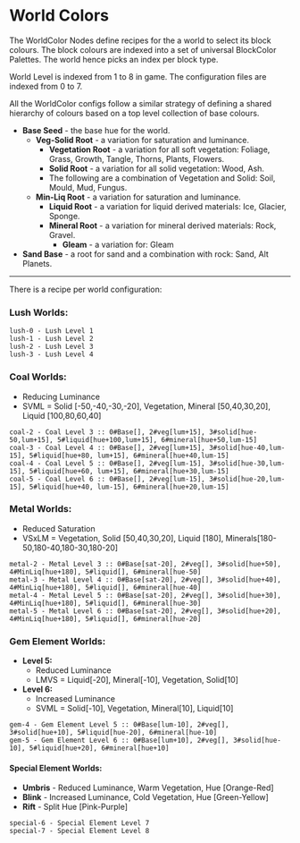 # World Colors

The WorldColor Nodes define recipes for the a world to select its block colours. The block colours are indexed into a set of universal BlockColor Palettes. The world hence picks an index per block type.

World Level is indexed from 1 to 8 in game.
The configuration files are indexed from 0 to 7.

All the WorldColor configs follow a similar strategy of defining a shared hierarchy of colours based on a top level collection of base colours.

* **Base Seed** - the base hue for the world.
	* **Veg-Solid Root** - a variation for saturation and luminance.
		* **Vegetation Root** - a variation for all soft vegetation: Foliage, Grass, Growth, Tangle, Thorns, Plants, Flowers.
		* **Solid Root** - a variation for all solid vegetation: Wood, Ash.
		* The following are a combination of Vegetation and Solid: Soil, Mould, Mud, Fungus.
	* **Min-Liq Root** - a variation for saturation and luminance.
		* **Liquid Root** - a variation for liquid derived materials: Ice, Glacier, Sponge.
		* **Mineral Root** - a variation for mineral derived materials: Rock, Gravel.
			* **Gleam** - a variation for: Gleam
* **Sand Base** - a root for sand and a combination with rock: Sand, Alt Planets.

----

There is a recipe per world configuration:

### Lush Worlds:

```
lush-0 - Lush Level 1
lush-1 - Lush Level 2
lush-2 - Lush Level 3
lush-3 - Lush Level 4
```

### Coal Worlds:

* Reducing Luminance
* SVML = Solid [-50,-40,-30,-20], Vegetation, Mineral [50,40,30,20], Liquid [100,80,60,40]

```
coal-2 - Coal Level 3 :: 0#Base[], 2#veg[lum+15], 3#solid[hue-50,lum+15], 5#liquid[hue+100,lum+15], 6#mineral[hue+50,lum-15]
coal-3 - Coal Level 4 :: 0#Base[], 2#veg[lum+15], 3#solid[hue-40,lum-15], 5#liquid[hue+80, lum+15], 6#mineral[hue+40,lum-15]
coal-4 - Coal Level 5 :: 0#Base[], 2#veg[lum-15], 3#solid[hue-30,lum-15], 5#liquid[hue+60, lum+15], 6#mineral[hue+30,lum-15]
coal-5 - Coal Level 6 :: 0#Base[], 2#veg[lum-15], 3#solid[hue-20,lum-15], 5#liquid[hue+40, lum-15], 6#mineral[hue+20,lum-15]
```

### Metal Worlds:

* Reduced Saturation
* VSxLM = Vegetation, Solid [50,40,30,20], Liquid [180], Minerals[180-50,180-40,180-30,180-20]

```
metal-2 - Metal Level 3 :: 0#Base[sat-20], 2#veg[], 3#solid[hue+50], 4#MinLiq[hue+180], 5#liquid[], 6#mineral[hue-50]
metal-3 - Metal Level 4 :: 0#Base[sat-20], 2#veg[], 3#solid[hue+40], 4#MinLiq[hue+180], 5#liquid[], 6#mineral[hue-40]
metal-4 - Metal Level 5 :: 0#Base[sat-20], 2#veg[], 3#solid[hue+30], 4#MinLiq[hue+180], 5#liquid[], 6#mineral[hue-30]
metal-5 - Metal Level 6 :: 0#Base[sat-20], 2#veg[], 3#solid[hue+20], 4#MinLiq[hue+180], 5#liquid[], 6#mineral[hue-20]
```

### Gem Element Worlds:

* **Level 5:**
	* Reduced Luminance
	* LMVS = Liquid[-20], Mineral[-10], Vegetation, Solid[10]
* **Level 6:**
	* Increased Luminance
	* SVML = Solid[-10], Vegetation, Mineral[10], Liquid[10]

```
gem-4 - Gem Element Level 5 :: 0#Base[lum-10], 2#veg[], 3#solid[hue+10], 5#liquid[hue-20], 6#mineral[hue-10]
gem-5 - Gem Element Level 6 :: 0#Base[lum+10], 2#veg[], 3#solid[hue-10], 5#liquid[hue+20], 6#mineral[hue+10]
```

#### Special Element Worlds:

* **Umbris** - Reduced Luminance, Warm Vegetation, Hue [Orange-Red]
* **Blink** - Increased Luminance, Cold Vegetation, Hue [Green-Yellow]
* **Rift** - Split Hue [Pink-Purple]

```
special-6 - Special Element Level 7
special-7 - Special Element Level 8
```
